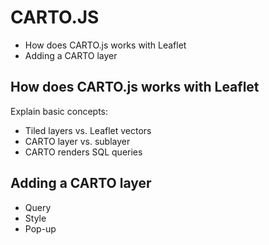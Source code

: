 # CARTO.JS
<!-- MarkdownTOC -->

- How does CARTO.js works with Leaflet
- Adding a CARTO layer

<!-- /MarkdownTOC -->

## How does CARTO.js works with Leaflet
Explain basic concepts: 

- Tiled layers vs. Leaflet vectors
- CARTO layer vs. sublayer
- CARTO renders SQL queries

## Adding a CARTO layer

- Query
- Style
- Pop-up
